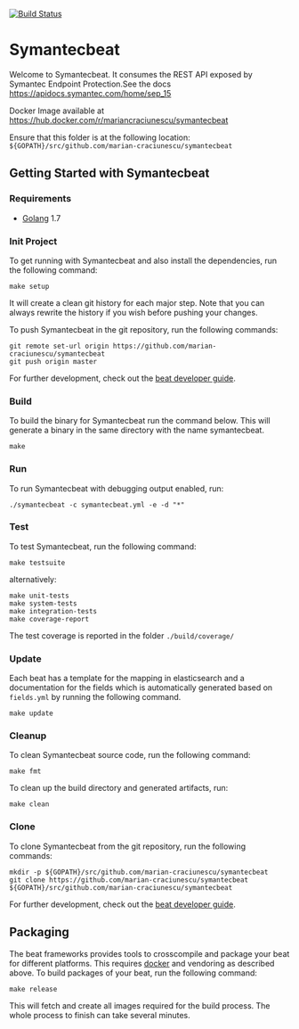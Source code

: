 [![Build Status](https://travis-ci.com/marian-craciunescu/symantecbeat.svg?branch=master)](https://travis-ci.com/marian-craciunescu/symantecbeat)

# Symantecbeat

Welcome to Symantecbeat.
It consumes the REST API exposed by Symantec Endpoint Protection.See the docs https://apidocs.symantec.com/home/sep_15

Docker Image available at https://hub.docker.com/r/mariancraciunescu/symantecbeat


Ensure that this folder is at the following location:
`${GOPATH}/src/github.com/marian-craciunescu/symantecbeat`

## Getting Started with Symantecbeat

### Requirements

* [Golang](https://golang.org/dl/) 1.7

### Init Project
To get running with Symantecbeat and also install the
dependencies, run the following command:

```
make setup
```

It will create a clean git history for each major step. Note that you can always rewrite the history if you wish before pushing your changes.

To push Symantecbeat in the git repository, run the following commands:

```
git remote set-url origin https://github.com/marian-craciunescu/symantecbeat
git push origin master
```

For further development, check out the [beat developer guide](https://www.elastic.co/guide/en/beats/libbeat/current/new-beat.html).

### Build

To build the binary for Symantecbeat run the command below. This will generate a binary
in the same directory with the name symantecbeat.

```
make
```


### Run

To run Symantecbeat with debugging output enabled, run:

```
./symantecbeat -c symantecbeat.yml -e -d "*"
```


### Test

To test Symantecbeat, run the following command:

```
make testsuite
```

alternatively:
```
make unit-tests
make system-tests
make integration-tests
make coverage-report
```

The test coverage is reported in the folder `./build/coverage/`

### Update

Each beat has a template for the mapping in elasticsearch and a documentation for the fields
which is automatically generated based on `fields.yml` by running the following command.

```
make update
```


### Cleanup

To clean  Symantecbeat source code, run the following command:

```
make fmt
```

To clean up the build directory and generated artifacts, run:

```
make clean
```


### Clone

To clone Symantecbeat from the git repository, run the following commands:

```
mkdir -p ${GOPATH}/src/github.com/marian-craciunescu/symantecbeat
git clone https://github.com/marian-craciunescu/symantecbeat ${GOPATH}/src/github.com/marian-craciunescu/symantecbeat
```


For further development, check out the [beat developer guide](https://www.elastic.co/guide/en/beats/libbeat/current/new-beat.html).


## Packaging

The beat frameworks provides tools to crosscompile and package your beat for different platforms. This requires [docker](https://www.docker.com/) and vendoring as described above. To build packages of your beat, run the following command:

```
make release
```

This will fetch and create all images required for the build process. The whole process to finish can take several minutes.
